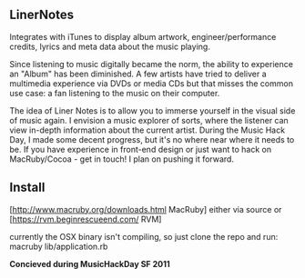 LinerNotes
----------
Integrates with iTunes to display album artwork, engineer/performance credits, lyrics and meta data about the music playing.


Since listening to music digitally became the norm, the ability to experience an "Album" has been diminished. A few artists have tried to deliver a multimedia experience via DVDs or media CDs but that misses the common use case: a fan listening to the music on their computer.

The idea of Liner Notes is to allow you to immerse yourself in the visual side of music again. I envision a music explorer of sorts, where the listener can view in-depth information about the current artist. During the Music Hack Day, I made some decent progress, but it's no where near where it needs to be. If you have experience in front-end design or just want to hack on MacRuby/Cocoa - get in touch! I plan on pushing it forward.

Install
-------
[http://www.macruby.org/downloads.html MacRuby] either via source or [https://rvm.beginrescueend.com/ RVM]

currently the OSX binary isn't compiling, so just clone the repo and run:
    macruby lib/application.rb



__Concieved during MusicHackDay SF 2011__
